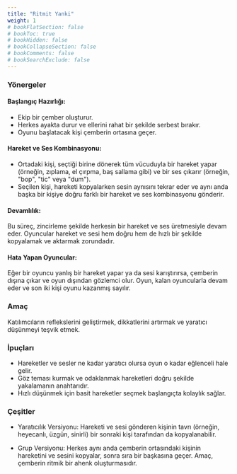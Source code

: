 ```yaml
---
title: "Ritmit Yanki"
weight: 1
# bookFlatSection: false
# bookToc: true
# bookHidden: false
# bookCollapseSection: false
# bookComments: false
# bookSearchExclude: false
---
```

### Yönergeler
#### Başlangıç Hazırlığı:
- Ekip bir çember oluşturur.
- Herkes ayakta durur ve ellerini rahat bir şekilde serbest bırakır.
- Oyunu başlatacak kişi çemberin ortasına geçer.

#### Hareket ve Ses Kombinasyonu:
- Ortadaki kişi, seçtiği birine dönerek tüm vücuduyla bir hareket yapar (örneğin, zıplama, el çırpma, baş sallama gibi) ve bir ses çıkarır (örneğin, "bop", "tic" veya "dum").
- Seçilen kişi, hareketi kopyalarken sesin aynısını tekrar eder ve aynı anda başka bir kişiye doğru farklı bir hareket ve ses kombinasyonu gönderir.

#### Devamlılık:

Bu süreç, zincirleme şekilde herkesin bir hareket ve ses üretmesiyle devam eder.
Oyuncular hareket ve sesi hem doğru hem de hızlı bir şekilde kopyalamak ve aktarmak zorundadır.

#### Hata Yapan Oyuncular:

Eğer bir oyuncu yanlış bir hareket yapar ya da sesi karıştırırsa, çemberin dışına çıkar ve oyun dışından gözlemci olur.
Oyun, kalan oyuncularla devam eder ve son iki kişi oyunu kazanmış sayılır.

### Amaç

Katılımcıların reflekslerini geliştirmek, dikkatlerini artırmak ve yaratıcı düşünmeyi teşvik etmek.

### İpuçları

- Hareketler ve sesler ne kadar yaratıcı olursa oyun o kadar eğlenceli hale gelir.
- Göz teması kurmak ve odaklanmak hareketleri doğru şekilde yakalamanın anahtarıdır.
- Hızlı düşünmek için basit hareketler seçmek başlangıçta kolaylık sağlar.

### Çeşitler

- Yaratıcılık Versiyonu: Hareketi ve sesi gönderen kişinin tavrı (örneğin, heyecanlı, üzgün, sinirli) bir sonraki kişi tarafından da kopyalanabilir.

- Grup Versiyonu: Herkes aynı anda çemberin ortasındaki kişinin hareketini ve sesini kopyalar, sonra sıra bir başkasına geçer. Amaç, çemberin ritmik bir ahenk oluşturmasıdır.
